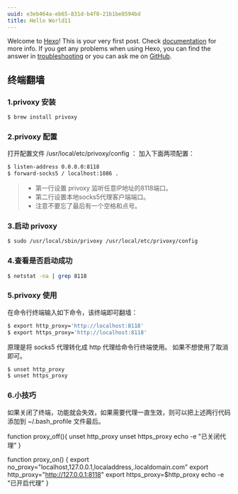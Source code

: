 ```yaml
---
uuid: e3eb464a-eb65-831d-b4f0-21b1be8594bd
title: Hello World11
---
```

Welcome to [Hexo](https://hexo.io/)! This is your very first post. Check [documentation](https://hexo.io/docs/) for more info. If you get any problems when using Hexo, you can find the answer in [troubleshooting](https://hexo.io/docs/troubleshooting.html) or you can ask me on [GitHub](https://github.com/hexojs/hexo/issues).

## 终端翻墙

### 1.privoxy 安装

``` bash
$ brew install privoxy
```


### 2.privoxy 配置

打开配置文件 /usr/local/etc/privoxy/config ：
加入下面两项配置：

``` bash
$ listen-address 0.0.0.0:8118
$ forward-socks5 / localhost:1086 .
```

> - 第一行设置 privoxy 监听任意IP地址的8118端口。
> - 第二行设置本地socks5代理客户端端口。
> - 注意不要忘了最后有一个空格和点号。


### 3.启动 privoxy

``` bash
$ sudo /usr/local/sbin/privoxy /usr/local/etc/privoxy/config
```


### 4.查看是否启动成功

``` bash
$ netstat -na | grep 8118
```

### 5.privoxy 使用

在命令行终端输入如下命令，该终端即可翻墙：

``` bash
$ export http_proxy='http://localhost:8118'
$ export https_proxy='http://localhost:8118'
```

原理是将 socks5 代理转化成 http 代理给命令行终端使用。
如果不想使用了取消即可。

```bash
$ unset http_proxy
$ unset https_proxy
```

### 6.小技巧

如果关闭了终端，功能就会失效，如果需要代理一直生效，则可以把上述两行代码添加到 ~/.bash_profile 文件最后。

function proxy_off(){
    unset http_proxy
    unset https_proxy
    echo -e "已关闭代理"
}

function proxy_on() {
    export no_proxy="localhost,127.0.0.1,localaddress,.localdomain.com"
    export http_proxy="http://127.0.0.1:8118"
    export https_proxy=$http_proxy
    echo -e "已开启代理"
}